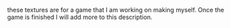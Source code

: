 these textures are for a game that I am working on making myself. Once the game is finished I will add more to this description.
